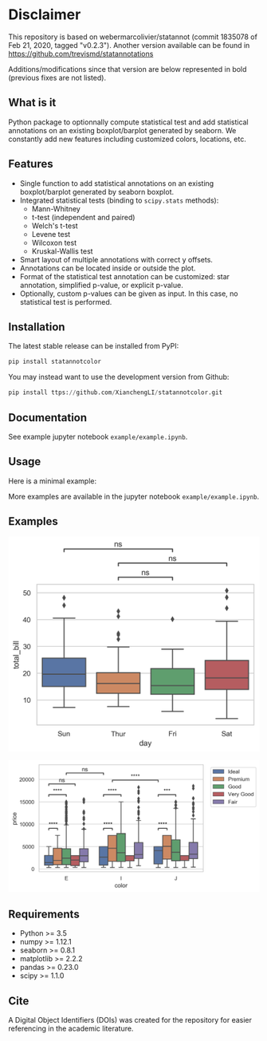 # Disclaimer

This repository is based on webermarcolivier/statannot (commit 1835078 of Feb 21, 2020, tagged "v0.2.3"). Another version available can be found in https://github.com/trevismd/statannotations

Additions/modifications since that version are below represented in bold (previous fixes are not listed).

## What is it

Python package to optionnally compute statistical test and add statistical annotations on an existing boxplot/barplot generated by seaborn. We constantly add new features including customized colors, locations, etc.

## Features

- Single function to add statistical annotations on an existing boxplot/barplot generated by seaborn boxplot.
- Integrated statistical tests (binding to `scipy.stats` methods):
    - Mann-Whitney
    - t-test (independent and paired)
    - Welch's t-test
    - Levene test
    - Wilcoxon test
    - Kruskal-Wallis test
- Smart layout of multiple annotations with correct y offsets.
- Annotations can be located inside or outside the plot.
- Format of the statistical test annotation can be customized: star annotation, simplified p-value, or explicit p-value.
- Optionally, custom p-values can be given as input. In this case, no statistical test is performed.

## Installation

The latest stable release can be installed from PyPI:

```python
pip install statannotcolor
```
You may instead want to use the development version from Github:

```python
pip install ttps://github.com/XianchengLI/statannotcolor.git
```

## Documentation

See example jupyter notebook `example/example.ipynb`.

## Usage

Here is a minimal example:





More examples are available in the jupyter notebook `example/example.ipynb`.


## Examples

![Example 1](/example/example_non-hue_outside.png)

![Example 2](/example/example_hue_layout.png)

## Requirements

+ Python >= 3.5
+ numpy >= 1.12.1
+ seaborn >= 0.8.1
+ matplotlib >= 2.2.2
+ pandas >= 0.23.0
+ scipy >= 1.1.0

## Cite

A Digital Object Identifiers (DOIs) was created for the repository for easier referencing in the academic literature.
